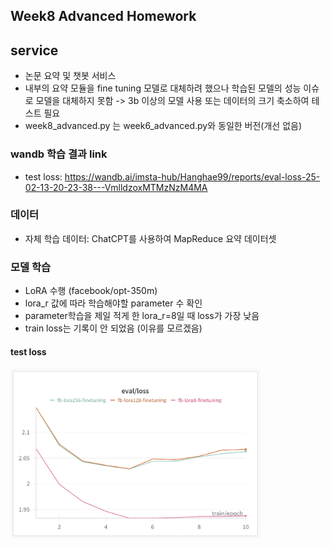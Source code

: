 ## Week8 Advanced Homework
## service
- 논문 요약 및 챗봇 서비스
- 내부의 요약 모듈을 fine tuning 모델로 대체하려 했으나 학습된 모델의 성능 이슈로 모델을 대체하지 못함 -> 3b 이상의 모델 사용 또는 데이터의 크기 축소하여 테스트 필요
- week8_advanced.py 는 week6_advanced.py와 동일한 버전(개선 없음)

### wandb 학습 결과 link
- test loss: https://wandb.ai/imsta-hub/Hanghae99/reports/eval-loss-25-02-13-20-23-38---VmlldzoxMTMzNzM4MA

### 데이터
- 자체 학습 데이터: ChatCPT를 사용하여 MapReduce 요약 데이터셋

### 모델 학습
- LoRA 수행 (facebook/opt-350m)
- lora_r 값에 따라 학습해야할 parameter 수 확인
- parameter학습을 제일 적게 한 lora_r=8일 때 loss가 가장 낮음
- train loss는 기록이 안 되었음 (이유를 모르겠음)

#### test loss
<img src = "temp/test_loss.png" width="400px">

